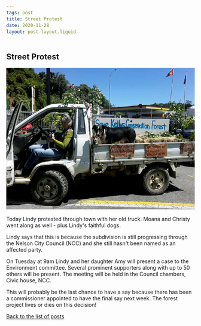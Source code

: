 ```yaml
---
tags: post
title: Street Protest
date: 2020-11-28
layout: post-layout.liquid
---
```


## Street Protest

![Lindy's old truck decked out with signage](/images/news/street-protest/truck-with-protest-signs.jpg)

Today Lindy protested through town with her old truck. Moana and Christy went along as well - plus Lindy's faithful dogs. 

Lindy says that this is because the subdivision is still progressing through the Nelson City Council (NCC) and she still hasn't been named as an affected party.

On Tuesday at 9am Lindy and her daughter Amy will present a case to the Environment committee. Several prominent supporters along with up to 50 others will be present. The meeting will be held in the Council chambers, Civic house, NCC.

This will probably be the last chance to have a say because there has been a commissioner appointed to have the final say next week. The forest project lives or dies on this decision!


[Back to the list of posts](/postlist)

<p>&nbsp;</p>
